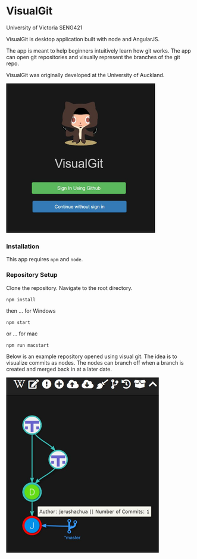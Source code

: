 # VisualGit
University of Victoria SENG421

VisualGit is desktop application built with node and AngularJS.

The app is meant to help beginners intuitively learn how git works. The app can open git repositories and visually represent the branches of the git repo.

VisualGit was originally developed at the University of Auckland.

<img src="assets/visualgit.JPG" alt="drawing" width="400" height="400"/>

### Installation

This app requires ````npm```` and ````node````.

### Repository Setup

Clone the repository. Navigate to the root directory.

````
npm install
````
then ... for Windows
````
npm start
````

or ... for mac
````
npm run macstart
````

Below is an example repository opened using visual git. The idea is to visualize commits as nodes. The nodes can branch off when a branch is created and merged back in at a later date.

<img src="assets/example-visualgit.JPG" alt="drawing" width="410" height="469"/>
